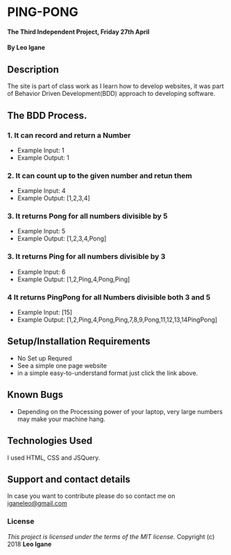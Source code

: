 # PING-PONG
#### The Third Independent Project, Friday 27th April
#### By **Leo Igane**
## Description
The site is part of class work as I learn how to develop websites, it was part of Behavior Driven Development(BDD) approach to developing software.
## The BDD Process.
### 1. It can record and return a Number
* Example Input: 1
* Example Output: 1
### 2. It can count up to the given number and retun them
* Example Input: 4
* Example Output: [1,2,3,4]
### 3. It returns Pong for all numbers divisible by 5
* Example Input: 5
* Example Output: [1,2,3,4,Pong]
### 3. It returns Ping for all numbers divisible by 3
* Example Input: 6
* Example Output: [1,2,Ping,4,Pong,Ping]
### 4 It returns PingPong for all Numbers divisible both 3 and 5
* Example Input: [15]
* Example Output: [1,2,Ping,4,Pong,Ping,7,8,9,Pong,11,12,13,14PingPong]
## Setup/Installation Requirements
* No Set up Requred
* See a simple one page website
* in a simple easy-to-understand format just click the link above.
## Known Bugs
* Depending on the Processing power of your laptop, very large numbers may make your machine hang. 


## Technologies Used
I used HTML, CSS and JSQuery.
## Support and contact details
In case you want to contribute please do so contact me on iganeleo@gmail.com
### License
*This project is licensed under the terms of the MIT license.*
Copyright (c) 2018 **Leo Igane**
